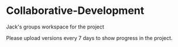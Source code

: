 # Collaborative-Development
Jack's groups workspace for the project

Please upload versions every 7 days to show progress in the project.